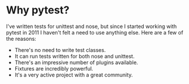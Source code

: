 # Why pytest?
I've written tests for unittest and nose, but since I started working with pytest in 2011 I haven't felt a need to use anything else. Here are a few of the reasons:

* There's no need to write test classes.
* It can run tests written for both nose and unittest.
* There's an impressive number of plugins available.
* Fixtures are incredibly powerful.
* It's a very active project with a great community.
